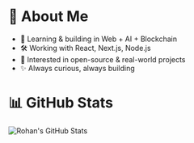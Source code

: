 # 💫 About Me
- 🌱 Learning & building in Web + AI + Blockchain  
- 🛠️ Working with React, Next.js, Node.js  
- 🎯 Interested in open-source & real-world projects  
- ✨ Always curious, always building  

# 📊 GitHub Stats
![Rohan's GitHub Stats](https://github-readme-stats.vercel.app/api?username=rohanshrma222&show_icons=true&theme=dark&hide_border=false)

